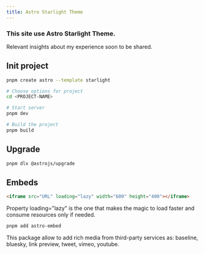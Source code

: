 ```yaml
---
title: Astro Starlight Theme
---
```


### This site use Astro Starlight Theme.
Relevant insights about my experience soon to be shared.

## Init project
````bash
pnpm create astro --template starlight

# Choose options for project
cd <PROJECT-NAME>

# Start server
pnpm dev

# Build the project
pnpm build
````

## Upgrade

````bash
pnpm dlx @astrojs/upgrade
````

## Embeds

````html
<iframe src="URL" loading="lazy" width="600" height="400"></iframe>
````

Property loading="lazy" is the one that makes the magic to load faster and consume resources only if needed.

````bash
pnpm add astro-embed
````

This package allow to  add rich media from third-party services as: baseline, bluesky, link preview, tweet, vimeo, youtube.
